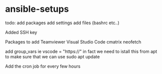 # ansible-setups

todo: 
  add packages
  add settings
  add files (bashrc etc..)

Added SSH key


Packages to add
Teamviewer
Visual Studio Code
cmatrix 
neofetch

add group_vars ie vscode = "https://" in fact we need to istall this from apt to make sure that we can use sudo apt update

Add the cron job for every few hours

